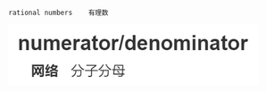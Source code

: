```
rational numbers	有理数

```

![image-20201205214437605](%E8%8B%B1%E8%AF%AD%E8%AF%8D%E6%B1%87.assets/image-20201205214437605.png)